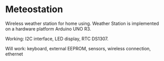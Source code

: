 # Meteostation
Wireless weather station for home using. Weather Station is implemented on a hardware platform Arduino UNO R3.

Working: I2C interface, LED display, RTC DS1307.

Will work: keyboard, external EEPROM, sensors, wireless connection, ethernet

